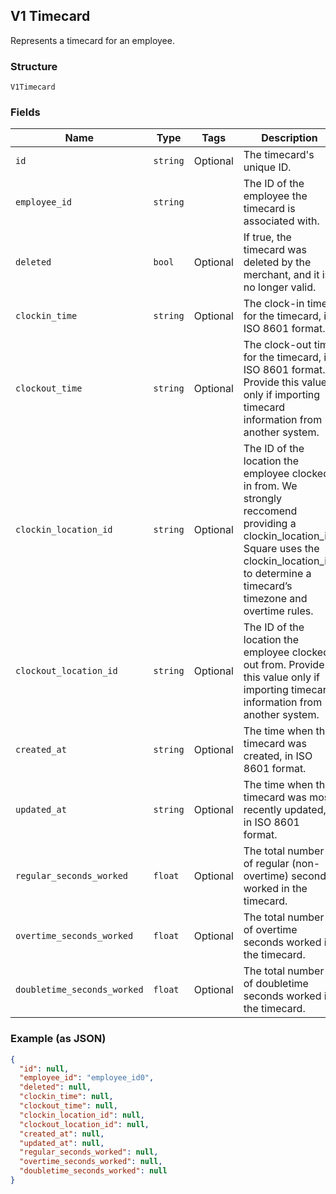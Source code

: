 ## V1 Timecard

Represents a timecard for an employee.

### Structure

`V1Timecard`

### Fields

| Name | Type | Tags | Description |
|  --- | --- | --- | --- |
| `id` | `string` | Optional | The timecard's unique ID. |
| `employee_id` | `string` |  | The ID of the employee the timecard is associated with. |
| `deleted` | `bool` | Optional | If true, the timecard was deleted by the merchant, and it is no longer valid. |
| `clockin_time` | `string` | Optional | The clock-in time for the timecard, in ISO 8601 format. |
| `clockout_time` | `string` | Optional | The clock-out time for the timecard, in ISO 8601 format. Provide this value only if importing timecard information from another system. |
| `clockin_location_id` | `string` | Optional | The ID of the location the employee clocked in from. We strongly reccomend providing a clockin_location_id. Square uses the clockin_location_id to determine a timecard’s timezone and overtime rules. |
| `clockout_location_id` | `string` | Optional | The ID of the location the employee clocked out from. Provide this value only if importing timecard information from another system. |
| `created_at` | `string` | Optional | The time when the timecard was created, in ISO 8601 format. |
| `updated_at` | `string` | Optional | The time when the timecard was most recently updated, in ISO 8601 format. |
| `regular_seconds_worked` | `float` | Optional | The total number of regular (non-overtime) seconds worked in the timecard. |
| `overtime_seconds_worked` | `float` | Optional | The total number of overtime seconds worked in the timecard. |
| `doubletime_seconds_worked` | `float` | Optional | The total number of doubletime seconds worked in the timecard. |

### Example (as JSON)

```json
{
  "id": null,
  "employee_id": "employee_id0",
  "deleted": null,
  "clockin_time": null,
  "clockout_time": null,
  "clockin_location_id": null,
  "clockout_location_id": null,
  "created_at": null,
  "updated_at": null,
  "regular_seconds_worked": null,
  "overtime_seconds_worked": null,
  "doubletime_seconds_worked": null
}
```

